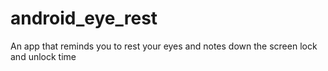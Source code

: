 # android_eye_rest
An app that reminds you to rest your eyes and notes down the screen lock and unlock time
